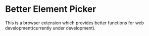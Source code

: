 # Better Element Picker

This is a browser extension which provides better functions for web development(currently under development).